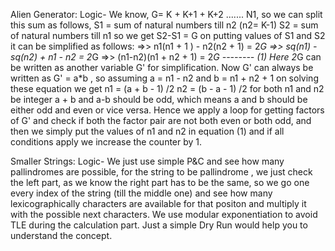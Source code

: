 Alien Generator:
Logic- We know, G= K + K+1 + K+2 ....... N1, so we can split this sum as follows,
S1 = sum of natural numbers till n2 (n2= K-1)
S2 = sum of natural numbers till n1
so we get S2-S1 = G
on putting values of S1 and S2 it can be simplified as follows:
 =>>  n1(n1 + 1 ) - n2(n2 + 1) = 2*G
 =>>  sq(n1) - sq(n2) + n1 - n2 = 2*G
 =>>  (n1-n2)(n1 + n2 + 1) = 2*G     -------- (1)
 Here 2*G can be written as another variable G' for simplification.
 Now G' can always be written as G' = a*b , 
 so assuming a = n1 - n2 and b = n1 + n2 + 1
 on solving these equation we get
 n1 = (a + b - 1) /2
 n2 = (b - a - 1) /2
 for both n1 and n2 be integer a + b and a-b should be odd, which means a and b should be either odd and even or vice versa.
 Hence we apply a loop for getting factors of G' and check if both the factor pair are not both even or both odd, and then we simply put the values of n1 and n2 in equation (1) and if all conditions apply we increase the counter by 1.


Smaller Strings:
Logic- We just use simple P&C and see how many pallindromes are possible, for the string to be pallindrome , we just check the left part, as we know the right part has to be the same, so we go one every index of the string (till the middle one) and see how many lexicographically characters are available for that positon and multiply it with the possible next characters. We use modular exponentiation to avoid TLE during the calculation part.  Just a simple Dry Run would help you to understand the concept.
